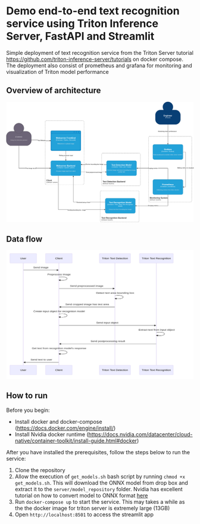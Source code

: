 # Demo end-to-end text recognition service using Triton Inference Server, FastAPI and Streamlit

Simple deployment of text recognition service from the Triton Server tutorial https://github.com/triton-inference-server/tutorials
on docker compose. The deployment also consist of prometheus and grafana for monitoring and visualization of Triton model performance

## Overview of architecture
![c4_architecture](./architecture_diagram/c4_triton_architecture.png)

## Data flow
![sequence_diagram](./architecture_diagram/sequence_chart.png)

## How to run
Before you begin:
- Install docker and docker-compose (https://docs.docker.com/engine/install/)
- Install Nvidia docker runtime (https://docs.nvidia.com/datacenter/cloud-native/container-toolkit/install-guide.html#docker)

After you have installed the prerequisites, follow the steps below to run the service:
1. Clone the repository
2. Allow the execution of `get_models.sh` bash script by running `chmod +x get_models.sh`. This will download the ONNX model from drop box and extract it to the `server/model_repository` folder. Nvidia has excellent tutorial on how to convert model to ONNX format [here](https://github.com/triton-inference-server/tutorials/blob/main/Conceptual_Guide/Part_1-model_deployment/README.md)
3. Run `docker-compose up` to start the service. This may takes a while as the the docker image for triton server is extremely large (13GB)
4. Open `http://localhost:8501` to access the streamlit app